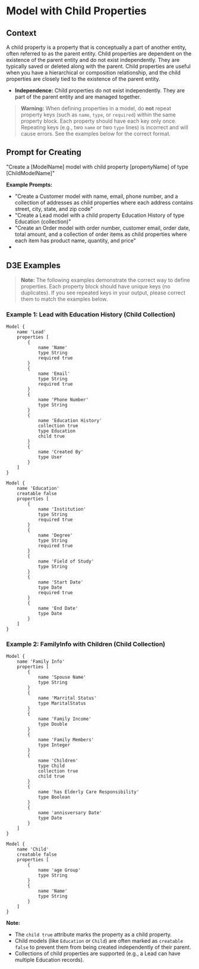 # Model with Child Properties

## Context

A child property is a property that is conceptually a part of another entity, often referred to as the parent entity. Child properties are dependent on the existence of the parent entity and do not exist independently. They are typically saved or deleted along with the parent. Child properties are useful when you have a hierarchical or composition relationship, and the child properties are closely tied to the existence of the parent entity.

- **Independence:** Child properties do not exist independently. They are part of the parent entity and are managed together.

> **Warning:** When defining properties in a model, do **not** repeat property keys (such as `name`, `type`, or `required`) within the same property block. Each property should have each key only once. Repeating keys (e.g., two `name` or two `type` lines) is incorrect and will cause errors. See the examples below for the correct format.

## Prompt for Creating

"Create a [ModelName] model with child property [propertyName] of type [ChildModelName]"

**Example Prompts:**

- "Create a Customer model with name, email, phone number, and a collection of addresses as child properties where each address contains street, city, state, and zip code"
- "Create a Lead model with a child property Education History of type Education (collection)"
- "Create an Order model with order number, customer email, order date, total amount, and a collection of order items as child properties where each item has product name, quantity, and price"
-

## D3E Examples

> **Note:** The following examples demonstrate the correct way to define properties. Each property block should have unique keys (no duplicates). If you see repeated keys in your output, please correct them to match the examples below.

### Example 1: Lead with Education History (Child Collection)

```d3e
Model {
    name 'Lead'
    properties [
        {
            name 'Name'
            type String
            required true
        }
        {
            name 'Email'
            type String
            required true
        }
        {
            name 'Phone Number'
            type String
        }
        {
            name 'Education History'
            collection true
            type Education
            child true
        }
        {
            name 'Created By'
            type User
        }
    ]
}

Model {
    name 'Education'
    creatable false
    properties [
        {
            name 'Institution'
            type String
            required true
        }
        {
            name 'Degree'
            type String
            required true
        }
        {
            name 'Field of Study'
            type String
        }
        {
            name 'Start Date'
            type Date
            required true
        }
        {
            name 'End Date'
            type Date
        }
    ]
}
```

### Example 2: FamilyInfo with Children (Child Collection)

```d3e
Model {
    name 'Family Info'
    properties [
        {
            name 'Spouse Name'
            type String
        }
        {
            name 'Marrital Status'
            type MaritalStatus
        }
        {
            name 'Family Income'
            type Double
        }
        {
            name 'Family Members'
            type Integer
        }
        {
            name 'Children'
            type Child
            collection true
            child true
        }
        {
            name 'has Elderly Care Responsibility'
            type Boolean
        }
        {
            name 'annisversary Date'
            type Date
        }
    ]
}

Model {
    name 'Child'
    creatable false
    properties [
        {
            name 'age Group'
            type String
        }
        {
            name 'Name'
            type String
        }
    ]
}
```

**Note:**

- The `child true` attribute marks the property as a child property.
- Child models (like `Education` or `Child`) are often marked as `creatable false` to prevent them from being created independently of their parent.
- Collections of child properties are supported (e.g., a Lead can have multiple Education records).
